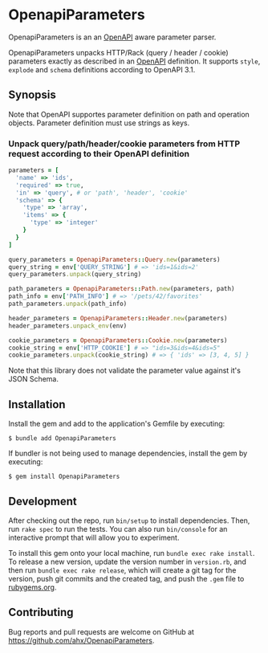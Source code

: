 # OpenapiParameters

OpenapiParameters is an an [OpenAPI](https://www.openapis.org/) aware parameter parser.

OpenapiParameters unpacks HTTP/Rack (query / header / cookie) parameters exactly as described in an [OpenAPI](https://www.openapis.org/) definition. It supports `style`, `explode` and `schema` definitions according to OpenAPI 3.1.

## Synopsis

Note that OpenAPI supportes parameter definition on path and operation objects. Parameter definition must use strings as keys.

### Unpack query/path/header/cookie parameters from HTTP request according to their OpenAPI definition

```ruby
parameters = [
  'name' => 'ids',
  'required' => true,
  'in' => 'query', # or 'path', 'header', 'cookie'
  'schema' => {
    'type' => 'array',
    'items' => {
      'type' => 'integer'
    }
  }
]

query_parameters = OpenapiParameters::Query.new(parameters)
query_string = env['QUERY_STRING'] # => 'ids=1&ids=2'
query_parameters.unpack(query_string)

path_parameters = OpenapiParameters::Path.new(parameters, path)
path_info = env['PATH_INFO'] # => '/pets/42/favorites'
path_parameters.unpack(path_info)

header_parameters = OpenapiParameters::Header.new(parameters)
header_parameters.unpack_env(env)

cookie_parameters = OpenapiParameters::Cookie.new(parameters)
cookie_string = env['HTTP_COOKIE'] # => "ids=3&ids=4&ids=5"
cookie_parameters.unpack(cookie_string) # => { 'ids' => [3, 4, 5] }
```

Note that this library does not validate the parameter value against it's JSON Schema.

## Installation

Install the gem and add to the application's Gemfile by executing:

    $ bundle add OpenapiParameters

If bundler is not being used to manage dependencies, install the gem by executing:

    $ gem install OpenapiParameters

## Development

After checking out the repo, run `bin/setup` to install dependencies. Then, run `rake spec` to run the tests. You can also run `bin/console` for an interactive prompt that will allow you to experiment.

To install this gem onto your local machine, run `bundle exec rake install`. To release a new version, update the version number in `version.rb`, and then run `bundle exec rake release`, which will create a git tag for the version, push git commits and the created tag, and push the `.gem` file to [rubygems.org](https://rubygems.org).

## Contributing

Bug reports and pull requests are welcome on GitHub at https://github.com/ahx/OpenapiParameters.

